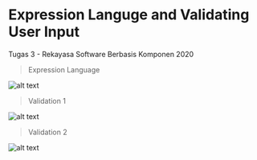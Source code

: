 # Expression Languge and Validating User Input
Tugas 3 - Rekayasa Software Berbasis Komponen 2020

> Expression Language

![alt text](https://raw.githubusercontent.com/rizqialfani01/helloworld-jsf/master/screenshot/expression-language/01.png "Project Logo")

> Validation 1

![alt text](https://raw.githubusercontent.com/rizqialfani01/helloworld-jsf/master/screenshot/validation-1/10.png "Project Logo")

> Validation 2

![alt text](https://raw.githubusercontent.com/rizqialfani01/helloworld-jsf/master/screenshot/validation-2/29.png "Project Logo")